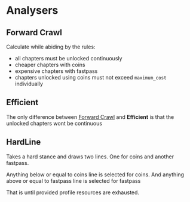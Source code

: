 # Analysers

## Forward Crawl

Calculate while abiding by the rules:

- all chapters must be unlocked continuously
- cheaper chapters with coins
- expensive chapters with fastpass
- chapters unlocked using coins must not exceed `maximum_cost` individually

## Efficient

The only difference between [Forward Crawl](#forward-crawl) and **Efficient**
is that the unlocked chapters wont be continuous

## HardLine

Takes a hard stance and draws two lines. One for coins and another fastpass.

Anything below or equal to coins line is selected for coins. And
anything above or equal to fastpass line is selected for fastpass

That is until provided profile resources are exhausted.
